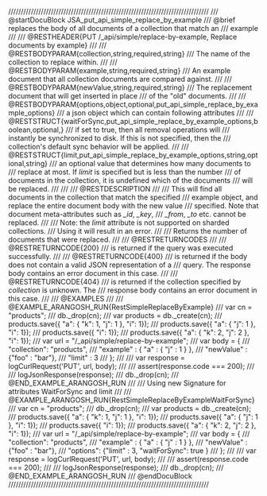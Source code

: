 ////////////////////////////////////////////////////////////////////////////////
/// @startDocuBlock JSA_put_api_simple_replace_by_example
/// @brief replaces the body of all documents of a collection that match an
/// example
///
/// @RESTHEADER{PUT /_api/simple/replace-by-example, Replace documents by example}
///
/// @RESTBODYPARAM{collection,string,required,string}
/// The name of the collection to replace within.
///
/// @RESTBODYPARAM{example,string,required,string}
/// An example document that all collection documents are compared against.
///
/// @RESTBODYPARAM{newValue,string,required,string}
/// The replacement document that will get inserted in place
/// of the "old" documents.
///
/// @RESTBODYPARAM{options,object,optional,put_api_simple_replace_by_example_options}
/// a json object which can contain following attributes
///
/// @RESTSTRUCT{waitForSync,put_api_simple_replace_by_example_options,boolean,optional,}
/// if set to true, then all removal operations will
///  instantly be synchronized to disk. If this is not specified, then the
///  collection's default sync behavior will be applied.
///
/// @RESTSTRUCT{limit,put_api_simple_replace_by_example_options,string,optional,string}
/// an optional value that determines how many documents to
/// replace at most. If *limit* is specified but is less than the number
/// of documents in the collection, it is undefined which of the documents
/// will be replaced.
///
///
/// @RESTDESCRIPTION
///
/// This will find all documents in the collection that match the specified
/// example object, and replace the entire document body with the new value
/// specified. Note that document meta-attributes such as *_id*, *_key*,
/// *_from*, *_to* etc. cannot be replaced.
///
/// Note: the *limit* attribute is not supported on sharded collections.
/// Using it will result in an error.
///
/// Returns the number of documents that were replaced.
///
/// @RESTRETURNCODES
///
/// @RESTRETURNCODE{200}
/// is returned if the query was executed successfully.
///
/// @RESTRETURNCODE{400}
/// is returned if the body does not contain a valid JSON representation of a
/// query. The response body contains an error document in this case.
///
/// @RESTRETURNCODE{404}
/// is returned if the collection specified by *collection* is unknown.  The
/// response body contains an error document in this case.
///
/// @EXAMPLES
///
/// @EXAMPLE_ARANGOSH_RUN{RestSimpleReplaceByExample}
///     var cn = "products";
///     db._drop(cn);
///     var products = db._create(cn);
///     products.save({ "a": { "k": 1, "j": 1 }, "i": 1});
///     products.save({ "a": { "j": 1 }, "i": 1});
///     products.save({ "i": 1});
///     products.save({ "a": { "k": 2, "j": 2 }, "i": 1});
///     var url = "/_api/simple/replace-by-example";
///     var body = {
///       "collection": "products",
///       "example" : { "a" : { "j" : 1 } },
///       "newValue" : {"foo" : "bar"},
///       "limit" : 3
///     };
///
///     var response = logCurlRequest('PUT', url, body);
///
///     assert(response.code === 200);
///
///     logJsonResponse(response);
///     db._drop(cn);
/// @END_EXAMPLE_ARANGOSH_RUN
///
/// Using new Signature for attributes WaitForSync and limit
///
/// @EXAMPLE_ARANGOSH_RUN{RestSimpleReplaceByExampleWaitForSync}
///     var cn = "products";
///     db._drop(cn);
///     var products = db._create(cn);
///     products.save({ "a": { "k": 1, "j": 1 }, "i": 1});
///     products.save({ "a": { "j": 1 }, "i": 1});
///     products.save({ "i": 1});
///     products.save({ "a": { "k": 2, "j": 2 }, "i": 1});
///     var url = "/_api/simple/replace-by-example";
///     var body = {
///       "collection": "products",
///       "example" : { "a" : { "j" : 1 } },
///       "newValue" : {"foo" : "bar"},
///       "options": {"limit" : 3,  "waitForSync": true  }
///     };
///
///     var response = logCurlRequest('PUT', url, body);
///
///     assert(response.code === 200);
///
///     logJsonResponse(response);
///     db._drop(cn);
/// @END_EXAMPLE_ARANGOSH_RUN
/// @endDocuBlock
////////////////////////////////////////////////////////////////////////////////